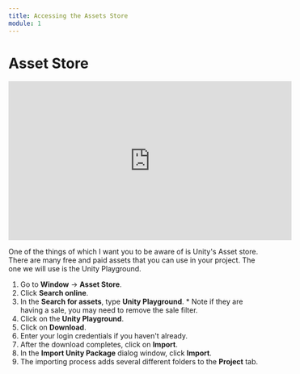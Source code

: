 ```yaml
---
title: Accessing the Assets Store
module: 1
---
```


# Asset Store 

<iframe width="560" height="315" src="https://www.youtube.com/embed/kLKUNLnFFmk" frameborder="0" allow="accelerometer; autoplay; encrypted-media; gyroscope; picture-in-picture" allowfullscreen></iframe>

One of the things of which I want you to be aware of is Unity's Asset store.  There are many free and paid assets that you can use in your project.  The one we will use is the Unity Playground.

1. Go to **Window** -> **Asset Store**. 
2. Click **Search online**.
3. In the **Search for assets**, type **Unity Playground**. * Note if they are having a sale, you may need to remove the sale filter.
3. Click on the **Unity Playground**.
4. Click on **Download**.
5. Enter your login credentials if you haven't already.
6. After the download completes, click on **Import**.
7. In the **Import Unity Package** dialog window, click **Import**.
8. The importing process adds several different folders to the **Project** tab.
